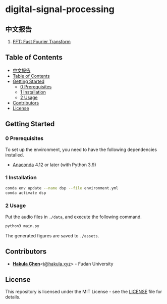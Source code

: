 # digital-signal-processing

## 中文报告

1. [FFT: Fast Fourier Transform](./docs/fft.md)

## Table of Contents

- [中文报告](#中文报告)
- [Table of Contents](#table-of-contents)
- [Getting Started](#getting-started)
  - [0 Prerequisites](#0-prerequisites)
  - [1 Installation](#1-installation)
  - [2 Usage](#2-usage)
- [Contributors](#contributors)
- [License](#license)

## Getting Started

### 0 Prerequisites

To set up the environment, you need to have the following dependencies installed.

- [Anaconda](https://www.anaconda.com/products/individual) 4.12 or later (with Python 3.9)

### 1 Installation

```bash
conda env update --name dsp --file environment.yml
conda activate dsp
```

### 2 Usage

Put the audio files in `./data`, and execute the following command.

```bash
python3 main.py
```

The generated figures are saved to `./assets`.

## Contributors

- [**Hakula Chen**](https://github.com/hakula139)<[i@hakula.xyz](mailto:i@hakula.xyz)> - Fudan University

## License

This repository is licensed under the MIT License - see the [LICENSE](./LICENSE) file for details.
